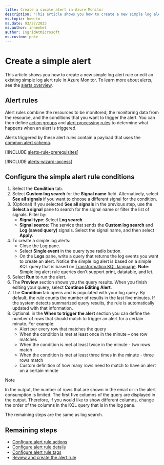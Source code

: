 ```yaml
---
title: Create a simple alert in Azure Monitor
description: "This article shows you how to create a new simple log alert rule or edit an existing simple log alert rule in Azure Monitor."
ms.topic: how-to 
ms.date: 03/27/2025
ms.author: inhenkel
author: IngridAtMicrosoft
ms.custom: poke
---
```


# Create a simple alert

This article shows you how to create a new simple log alert rule or edit an existing simple log alert rule in Azure Monitor. To learn more about alerts, see the [alerts overview](alerts-overview.md).

## Alert rules

Alert rules combine the resources to be monitored, the monitoring data from the resource, and the conditions that you want to trigger the alert. You can then define [action groups](action-groups.md) and [alert processing rules](alerts-action-rules.md) to determine what happens when an alert is triggered.

Alerts triggered by these alert rules contain a payload that uses the [common alert schema](alerts-common-schema.md).

[!INCLUDE [alerts-rule-prerequisites](includes/alerts-rule-prerequisites.md)]

[!INCLUDE [alerts-wizard-access](includes/alerts-wizard-access.md)]

## Configure the simple alert rule conditions

1. Select the **Condition** tab.  
1. Select **Custom log search** for the **Signal name** field. Alternatively, select **See all signals** if you want to choose a different signal for the condition.
1. (Optional) If you selected **See all signals** in the previous step, use the **Select a signal** pane to search for the signal name or filter the list of signals. Filter by:
    -   **Signal type**: Select **Log search**.
    -   **Signal source**: The service that sends the **Custom log search** and **Log (saved query)** signals. Select the signal name, and then select **Apply**.
1.  To create a simple log alerts:
    -   Close the Log pane.
    -   Select **Single event** in the query type radio button.
    -   On the **Logs** pane, write a query that returns the log events you want to create an alert. Notice the simple log alert is based on a simple KQL query that is based on [Transformation KQL language](/azure/azure-monitor/essentials/data-collection-transformations-structure#supported-kql-features). **Note**: Simple log alert rule queries don't support print, datatable, and let.
1.  Select **Run** to run the alert.
1.  The **Preview** section shows you the query results. When you finish editing your query, select **Continue Editing Alert**.
1.  The **Condition** tab opens and is populated with your log query. By default, the rule counts the number of results in the last five minutes. If the system detects summarized query results, the rule is automatically updated with that information.
1.  Optional: in the **When to trigger the alert** section you can define the number of rows that should match to trigger an alert for a certain minute. For example:
    -   Alert per every row that matches the query
    -   When the condition is met at least once in the minute – one row matches
    -   When the condition is met at least twice in the minute - two rows match
    -   When the condition is met at least three times in the minute - three rows match
    -   Custom definition of how many rows need to match to have an alert on a certain minute

> [!NOTE] 
> In the output, the number of rows that are shown in the email or in the alert consumption is limited. The first five columns of the query are displayed in the output. Therefore, if you would like to show different columns, change the order of the columns in the KQL query that is in the log pane.

The remaining steps are the same as log search.

## Remaining steps

- [Configure alert rule actions](alerts-create-log-alert-rule.md#configure-alert-rule-actions)
- [Configure alert rule details](alerts-create-log-alert-rule.md#configure-alert-rule-details)
- [Configure alert rule tags](alerts-create-log-alert-rule.md#configure-alert-rule-tags)
- [Review and create the alert rule](alerts-create-log-alert-rule.md#review-and-create-the-alert-rule)
